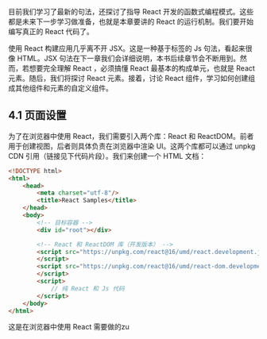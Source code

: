 目前我们学习了最新的句法，还探讨了指导 React 开发的函数式编程模式。这些都是未来下一步学习做准备，也就是本章要讲的 React 的运行机制。我们要开始编写真正的 React 代码了。

使用 React 构建应用几乎离不开 JSX。这是一种基于标签的 Js 句法，看起来很像 HTML。JSX 句法在下一章我们会详细说明，本书后续章节会不断用到。然而，若想要完全理解 React ，必须搞懂 React 最基本的构成单元，也就是 React 元素。随后，我们将探讨 React 元素。接着，讨论 React 组件，学习如何创建组成其他组件和元素的自定义组件。

## 4.1 页面设置

为了在浏览器中使用 React，我们需要引入两个库：React 和 ReactDOM。前者用于创建视图，后者则具体负责在浏览器中渲染 UI。这两个库都可以通过 unpkg CDN 引用（链接见下代码片段）。我们来创建一个 HTML 文档：

```html
<!DOCTYPE html>
<html>
    <head>
        <meta charset="utf-8"/>
        <title>React Samples</title>
    </head>
    <body>
        <!-- 目标容器 -->
        <div id="root"></div>

        <!-- React 和 ReactDOM 库（开发版本） -->
        <script src="https://unpkg.com/react@16/umd/react.development.js">
        </script>
        <script src="https://unpkg.com/react@16/umd/react-dom.development.js">
        </script>
        <script>
            // 纯 React 和 Js 代码
        </script>
    </body>
</html>
```

这是在浏览器中使用 React 需要做的zu
